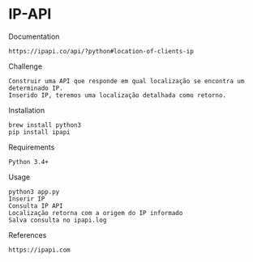 
# IP-API

Documentation
```
https://ipapi.co/api/?python#location-of-clients-ip
```

Challenge
```
Construir uma API que responde em qual localização se encontra um determinado IP.
Inserido IP, teremos uma localização detalhada como retorno.
```

Installation
```
brew install python3
pip install ipapi
```

Requirements
```
Python 3.4+
```

Usage
```
python3 app.py
Inserir IP
Consulta IP API
Localização retorna com a origem do IP informado
Salva consulta no ipapi.log
```
References
```
https://ipapi.com
```

